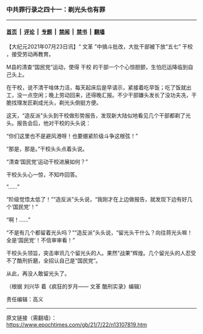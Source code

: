 ### 中共罪行录之四十一：剃光头也有罪

---

#### [首页](../../../..?n13107819) &nbsp;|&nbsp; [评论](../../../../../epoch-comment?n13107819) &nbsp;|&nbsp; [专题](../../../../../epoch-special?n13107819) &nbsp;|&nbsp; [禁闻](../../../../../epoch-news?n13107819) &nbsp;|&nbsp; [禁书](../../../../../books?n13107819) &nbsp;|&nbsp; [翻墙](https://github.com/gfw-breaker/nogfw/blob/master/README.md?n13107819)


<div class="post_content" id="artbody" itemprop="articleBody">
 <!-- article content begin -->
 <p>
  【大纪元2021年07月23日讯】“
  <ok href="https://www.epochtimes.com/gb/tag/%E6%96%87%E9%9D%A9.html">
   文革
  </ok>
  ”中搞斗批改，大批干部被下放“五七”
  <ok href="https://www.epochtimes.com/gb/tag/%E5%B9%B2%E6%A0%A1.html">
   干校
  </ok>
  ，接受劳动再教育。
 </p>
 <p>
  M县的清查“国民党”运动，使得
  <ok href="https://www.epochtimes.com/gb/tag/%E5%B9%B2%E6%A0%A1.html">
   干校
  </ok>
  的干部一个个心惊胆颤，生怕厄运降临到自己头上。
 </p>
 <p>
  在干校，说不清干啥体力活，每天起床后是早请示，紧接着吃早饭；吃了饭就出工，没一点空闲；晚上劳动回来，还得晚汇报。不少干部嫌头发长了没功夫冼，干脆找理发匠剃成光头，剃光头倒挺方便。
 </p>
 <p>
  这天，“造反派”头头到干校做形势报告，发现新大陆似地看见几个干部都剃了光头。报告会后，他对干校的头头说：
 </p>
 <p>
  “你们这里也不是避风港呀！也要绷紧阶级斗争这根弦！”
 </p>
 <p>
  “那是，那是。”干校头头点着头说。
 </p>
 <p>
  “清查‘国民党’运动干校进展如何？”
 </p>
 <p>
  干校头头心一惊，不知咋回答。
 </p>
 <p>
  “……”
 </p>
 <p>
  “阶级觉悟太低了！”“造反派”头头说，“我刚才在上边做报告，就发现下边有好几个‘国民党’！”
 </p>
 <p>
  “啊！……”
 </p>
 <p>
  “不是有几个都留着光头吗？”“造反派”头头说，“留光头干什么？向往蒋光头嘛！全是‘国民党’！不信审审看！”
 </p>
 <p>
  干校头头领旨，突击审讯几个留光头的人。果然“战果”辉煌。几个留光头的人忍受不了酷刑折磨，全招认自己是“国民党”。
 </p>
 <p>
  从此，再没人敢留光头了。
 </p>
 <p>
  （根据
  <ok href="https://www.epochtimes.com/gb/tag/%E5%88%98%E5%85%B4%E5%8D%8E.html">
   刘兴华
  </ok>
  着《疯狂的岁月——
  <ok href="https://www.epochtimes.com/gb/tag/%E6%96%87%E9%9D%A9.html">
   文革
  </ok>
  酷刑实录》编辑）
 </p>
 <p>
  责任编辑：高义
 </p>
 <!-- article content end -->
 <div id="below_article_ad">
 </div>
</div>


---

原文链接（需翻墙）：https://www.epochtimes.com/gb/21/7/22/n13107819.htm